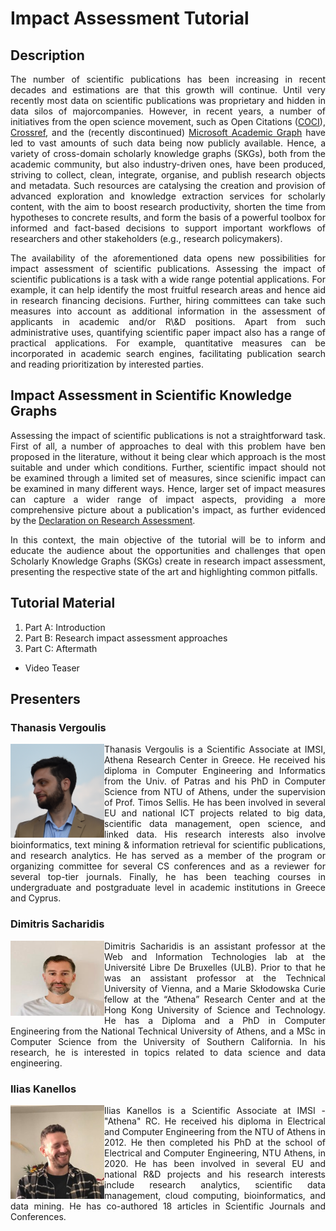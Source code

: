 # Impact Assessment Tutorial

## Description

<p align="justify">The number of scientific publications has been increasing in recent decades and estimations are that this growth will continue. 
Until very recently most data on scientific publications was proprietary and hidden in data silos of majorcompanies. 
However, in recent years, a number of initiatives from the open science movement, such as Open Citations (<a href="https://opencitations.net/index/coci">COCI</a>), 
<a href="https://www.crossref.org/">Crossref</a>, and the (recently discontinued) <a href="https://www.microsoft.com/en-us/research/project/microsoft-academic-graph/">
Microsoft Academic Graph</a> have led to vast amounts of such data being now publicly available. Hence, a variety of cross-domain scholarly knowledge graphs (SKGs),
both from the academic community, but also industry-driven ones, have been produced, striving to collect, clean, integrate, organise, and publish research objects and 
metadata. Such resources are catalysing the creation and provision of advanced exploration and knowledge extraction services for 
scholarly content, with the aim to boost research productivity, shorten the time from hypotheses to concrete results, and form the 
basis of a powerful toolbox for informed and fact-based decisions to support important workflows of researchers and other stakeholders 
(e.g., research policymakers).</p>

<p align="justify">The availability of the aforementioned data opens new possibilities for impact assessment of scientific publications. 
Assessing the impact of scientific publications is a task with a wide range potential applications. For example, it can help identify 
the most fruitful research areas and hence aid in research financing decisions. Further, hiring committees can take such measures into 
account as additional information in the assessment of applicants in academic and/or R\&D positions. Apart from such administrative 
uses, quantifying scientific paper impact also has a range of practical applications. For example, quantitative measures can be 
incorporated in academic search engines, facilitating publication search and reading prioritization by interested parties.</p>

## Impact Assessment in Scientific Knowledge Graphs

<p align="justify">Assessing the impact of scientific publications is not a straightforward task. First of all, a number of approaches 
to deal with this problem have ben proposed in the literature, without it being clear which approach is the most suitable and under
which conditions. Further, scientific impact should not be examined through a limited set of measures, since scienific impact
can be examined in many different ways. Hence, larger set of impact measures can capture a wider range of impact aspects, providing 
a more comprehensive picture about a publication's impact, as further evidenced by the <a href="https://sfdora.org/read">Declaration on 
Research Assessment</a>.</p>

<p align="justify">In this context, the main objective of the tutorial will be to inform and educate the audience about the opportunities and 
challenges that open Scholarly Knowledge Graphs (SKGs) create in research impact assessment, presenting the respective state of the art and highlighting 
common pitfalls.</p>

## Tutorial Material

1. Part A: Introduction
2. Part B: Research impact assessment approaches
3. Part C: Aftermath

* Video Teaser

## Presenters

### Thanasis Vergoulis 
<p align="justify"><img src="img/vergoulis.png" alt="hi" class="inline" align="left" style="width:150px; height:150px;"/>Thanasis Vergoulis is a Scientific Associate at IMSI, Athena Research Center in Greece. He received his diploma in Computer Engineering and Informatics from the Univ. 
of Patras and his PhD in Computer Science from NTU of Athens, under the supervision of Prof. Timos Sellis. He has been involved in several EU and national ICT projects 
related to big data, scientific data management, open science, and linked data. His research interests also involve bioinformatics, text mining & information retrieval 
for scientific publications, and research analytics. He has served as a member of the program or organizing committee for several CS conferences and as a reviewer for 
several top-tier journals. Finally, he has been teaching courses in undergraduate and postgraduate level in academic institutions in Greece and Cyprus.</p>

### Dimitris Sacharidis 
<p align="justify"><img src="img/dimsacharidis.jpg" alt="hi" class="inline" align="left" style="width:150px; height:120px;"/>Dimitris Sacharidis is an assistant professor at the Web and Information Technologies lab at the Université Libre De Bruxelles (ULB). Prior to that he was an assistant 
professor at the Technical University of Vienna, and a Marie Skłodowska Curie fellow at the “Athena” Research Center and at the Hong Kong University of Science and Technology. 
He has a Diploma and a PhD in Computer Engineering from the National Technical University of Athens, and a MSc in Computer Science from the University of Southern California.
In his research, he is interested in topics related to data science and data engineering.</p>

### Ilias Kanellos
<p align="justify"><img src="img/iliaskanellos.jpg" alt="hi" class="inline" align="left" style="width:150px; height:150px;"/> Ilias Kanellos is a Scientific Associate at IMSI - "Athena" RC. He received his diploma in Electrical and Computer Engineering from the NTU of Athens in 2012. He then
completed his PhD at the school of Electrical and Computer Engineering, NTU Athens, in 2020. He has been involved in several EU and national R&D projects and his 
research interests include research analytics, scientific data management, cloud computing, bioinformatics, and data mining. He has co-authored 18 articles in Scientific
Journals and Conferences.</p>
